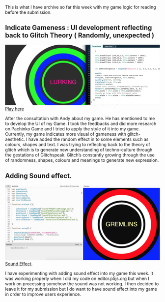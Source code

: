 This is what I have archive so far this week with my game logic for reading before the submission.

##  Indicate Gameness : UI development reflecting back to Glitch Theory ( Randomly, unexpected )

![](Pachinko_Gameness.jpg)
[Play here](https://ptpeem.github.io/EdmCodeWorld/Week_12/GlitchSpeakGameLatest)

After the consultation with Andy about my game. He has mentioned to me to develop the UI of my Game. I took the feedbacks and did more research on Pachinko Game and I tried to apply the style of it into my game. Currently, my game indicates more visual of gameness with glitch-aesthetic. I have added the random effect in to some elements such as colours, shapes and text. I was trying to reflecting back to the theory of glitch which is to generate new understanding of techno-culture through the gestations of Glitchspeak. Glitch’s constantly growing through the use of randomness, shapes, colours and meanings to generate new expression.

## Adding Sound effect.

![](Sound.jpg)
[Sound Effect](https://editor.p5js.org/PeemT/sketches/yS694Y4d6).

I have experimenting with adding sound effect into my game this week. It was working properly when I did my code on editor.p5js.org but when I work on processing somehow the sound was not working. I then decided to leave it for my submission but I do want to have sound effect into my game in order to improve users experience.

